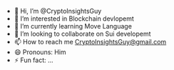 - 👋 Hi, I’m @CryptoInsightsGuy
- 👀 I’m interested in Blockchain devlopemt
- 🌱 I’m currently learning Move Language
- 💞️ I’m looking to collaborate on Sui developemt
- 📫 How to reach me CryptoInsightsGuy@gmail.com
- 😄 Pronouns: Him
- ⚡ Fun fact: ...

<!---
CryptoInsightsGuy/CryptoInsightsGuy is a ✨ special ✨ repository because its `README.md` (this file) appears on your GitHub profile.
You can click the Preview link to take a look at your changes.
--->
